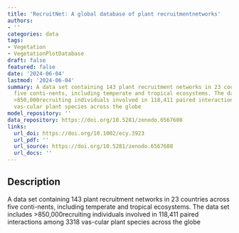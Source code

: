 ```yaml
---
title: 'RecruitNet: A global database of plant recruitmentnetworks'
authors:
- ''
categories: data
tags:
- Vegetation
- VegetationPlotDatabase
draft: false
featured: false
date: '2024-06-04'
lastmod: '2024-06-04'
summary: A data set containing 143 plant recruitment networks in 23 countries across
  five conti-nents, including temperate and tropical ecosystems. The data set includes
  >850,000recruiting individuals involved in 118,411 paired interactions among 3318
  vas-cular plant species across the globe
model_repository: ''
data_repository: https://doi.org/10.5281/zenodo.6567608
links:
  url_doi: https://doi.org/10.1002/ecy.3923
  url_pdf: ''
  url_source: https://doi.org/10.5281/zenodo.6567608
  url_docs: ''
---
```


## Description

A data set containing 143 plant recruitment networks in 23 countries across five conti-nents, including temperate and tropical ecosystems. The data set includes >850,000recruiting individuals involved in 118,411 paired interactions among 3318 vas-cular plant species across the globe

